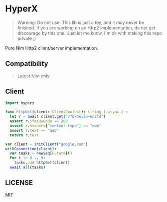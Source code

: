 # HyperX

> Warning: Do not use. This lib is just a toy, and it may
  never be finished. If you are working on an Http2 implementation,
  do not get discourage by this one. Just let me know, I'm ok
  with making this repo private ;)

Pure Nim Http2 client/server implementation.

## Compatibility

> Latest Nim only

## Client

```nim
import hyperx

func httpGet(client: ClientContext): string {.async.} =
  let r = await client.get("/?q=hello+world")
  assert r.statusCode == 200
  assert r.headers["content-type"] == "qwe"
  assert r.text == "asd"
  return r.text

var client = initClient("google.com")
withConnection(client):
  var tasks = newSeq[Future]()
  for i in 0 .. 9:
    tasks.add httpGet(client)
  await all(tasks)
```

## LICENSE

MIT
